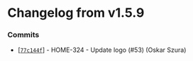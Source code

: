 # Changelog from v1.5.9
### Commits
* [[`77c144f`](http://github.com/smart-evolution/shpanel/commit/77c144fcb070363d21e353b79d5191494faa9c70)] - HOME-324 - Update logo (#53) (Oskar Szura)